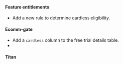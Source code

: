 #### Feature entitlements
- Add a new rule to determine cardless eligibility.
#### Ecomm-gate
- Add a `cardless` column to the free trial details table.
- 
#### Titan
